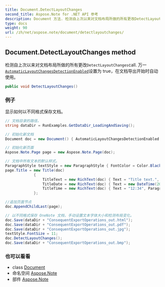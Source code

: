 ```yaml
---
title: Document.DetectLayoutChanges
second_title: Aspose.Note for .NET API 参考
description: Document 方法. 检测自上次以来对文档布局所做的所有更改DetectLayoutChangescall. 万一AutomaticLayoutChangesDetectionEnabled设置为 true在文档导出开始时自动使用
type: docs
weight: 90
url: /zh/net/aspose.note/document/detectlayoutchanges/
---
```

## Document.DetectLayoutChanges method

检测自上次以来对文档布局所做的所有更改`DetectLayoutChanges`call. 万一[`AutomaticLayoutChangesDetectionEnabled`](../automaticlayoutchangesdetectionenabled/)设置为 true，在文档导出开始时自动使用。

```csharp
public void DetectLayoutChanges()
```

### 例子

显示如何以不同格式保存文档。

```csharp
// 文档目录的路径。
string dataDir = RunExamples.GetDataDir_LoadingAndSaving();

// 初始化新文档
Document doc = new Document() { AutomaticLayoutChangesDetectionEnabled = false };

// 初始化新页面
Aspose.Note.Page page = new Aspose.Note.Page(doc);

// 文档中所有文本的默认样式。
ParagraphStyle textStyle = new ParagraphStyle { FontColor = Color.Black, FontName = "Arial", FontSize = 10 };
page.Title = new Title(doc)
             {
                 TitleText = new RichText(doc) { Text = "Title text.", ParagraphStyle = textStyle },
                 TitleDate = new RichText(doc) { Text = new DateTime(2011, 11, 11).ToString("D", CultureInfo.InvariantCulture), ParagraphStyle = textStyle },
                 TitleTime = new RichText(doc) { Text = "12:34", ParagraphStyle = textStyle }
             };

//追加页面节点
doc.AppendChildLast(page);

// 以不同格式保存 OneNote 文档，手动设置文本字体大小和检测布局变化。
doc.Save(dataDir + "ConsequentExportOperations_out.html");            
doc.Save(dataDir + "ConsequentExportOperations_out.pdf");            
doc.Save(dataDir + "ConsequentExportOperations_out.jpg");            
textStyle.FontSize = 11;           
doc.DetectLayoutChanges();            
doc.Save(dataDir + "ConsequentExportOperations_out.bmp");
```

### 也可以看看

* class [Document](../)
* 命名空间 [Aspose.Note](../../document/)
* 部件 [Aspose.Note](../../../)


